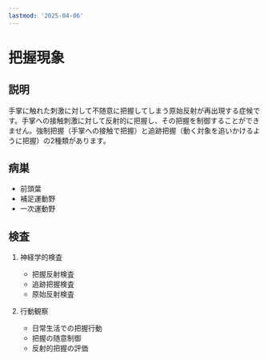 ```yaml
---
lastmod: '2025-04-06'
---
```


# 把握現象

## 説明

手掌に触れた刺激に対して不随意に把握してしまう原始反射が再出現する症候です。手掌への接触刺激に対して反射的に把握し、その把握を制御することができません。強制把握（手掌への接触で把握）と追跡把握（動く対象を追いかけるように把握）の2種類があります。

## 病巣

- 前頭葉
- 補足運動野
- 一次運動野

## 検査

1. 神経学的検査

   - 把握反射検査
   - 追跡把握検査
   - 原始反射検査

2. 行動観察
   - 日常生活での把握行動
   - 把握の随意制御
   - 反射的把握の評価
